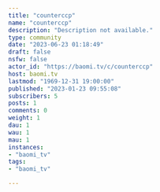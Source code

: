 ```yaml
---
title: "counterccp" 
name: "counterccp"
description: "Description not available."
type: community
date: "2023-06-23 01:18:49"
draft: false
nsfw: false
actor_id: "https://baomi.tv/c/counterccp"
host: baomi.tv
lastmod: "1969-12-31 19:00:00"
published: "2023-01-23 09:55:08"
subscribers: 5
posts: 1
comments: 0
weight: 1
dau: 1
wau: 1
mau: 1
instances:
- "baomi_tv"
tags: 
- "baomi_tv"

---
```

